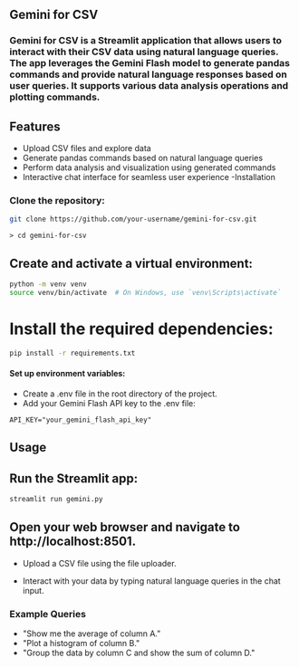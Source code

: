 ## Gemini for CSV
### Gemini for CSV is a Streamlit application that allows users to interact with their CSV data using natural language queries. The app leverages the Gemini Flash model to generate pandas commands and provide natural language responses based on user queries. It supports various data analysis operations and plotting commands.

## Features
- Upload CSV files and explore data
- Generate pandas commands based on natural language queries
- Perform data analysis and visualization using generated commands
- Interactive chat interface for seamless user experience
-Installation

### Clone the repository:


``` bash
git clone https://github.com/your-username/gemini-for-csv.git
```
```
> cd gemini-for-csv
```

## Create and activate a virtual environment:

```bash
python -m venv venv
source venv/bin/activate  # On Windows, use `venv\Scripts\activate`
```

# Install the required dependencies:

```bash
pip install -r requirements.txt
```

#### Set up environment variables:

- Create a .env file in the root directory of the project.
- Add your Gemini Flash API key to the .env file:

```
API_KEY="your_gemini_flash_api_key"
```

## Usage
## Run the Streamlit app:

```bash
streamlit run gemini.py

```
## Open your web browser and navigate to http://localhost:8501.

- Upload a CSV file using the file uploader.

- Interact with your data by typing natural language queries in the chat input.

### Example Queries
- "Show me the average of column A."
- "Plot a histogram of column B."
- "Group the data by column C and show the sum of column D."
